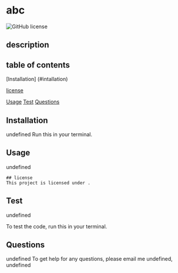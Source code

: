 # abc
  ![GitHub license](https://img.shields.io/badge/license--green.svg)
  ## description
  
  ## table of contents 
  [Installation] (#intallation)
  
   [license](#license)
    
  [Usage](#usage)
  [Test](#test)
  [Questions](#questions)

  ## Installation

  undefined
Run this in your terminal.
  
## Usage

undefined

    ## license 
    This project is licensed under .
    

## Test

undefined

To test the code, run this in your terminal.

## Questions

undefined
To get help for any questions, please email me undefined, undefined
